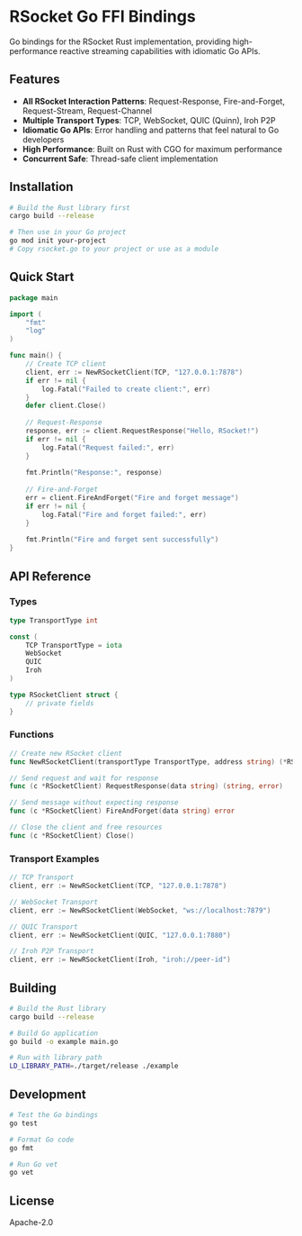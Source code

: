 # RSocket Go FFI Bindings

Go bindings for the RSocket Rust implementation, providing high-performance reactive streaming capabilities with idiomatic Go APIs.

## Features

- **All RSocket Interaction Patterns**: Request-Response, Fire-and-Forget, Request-Stream, Request-Channel
- **Multiple Transport Types**: TCP, WebSocket, QUIC (Quinn), Iroh P2P
- **Idiomatic Go APIs**: Error handling and patterns that feel natural to Go developers
- **High Performance**: Built on Rust with CGO for maximum performance
- **Concurrent Safe**: Thread-safe client implementation

## Installation

```bash
# Build the Rust library first
cargo build --release

# Then use in your Go project
go mod init your-project
# Copy rsocket.go to your project or use as a module
```

## Quick Start

```go
package main

import (
    "fmt"
    "log"
)

func main() {
    // Create TCP client
    client, err := NewRSocketClient(TCP, "127.0.0.1:7878")
    if err != nil {
        log.Fatal("Failed to create client:", err)
    }
    defer client.Close()
    
    // Request-Response
    response, err := client.RequestResponse("Hello, RSocket!")
    if err != nil {
        log.Fatal("Request failed:", err)
    }
    
    fmt.Println("Response:", response)
    
    // Fire-and-Forget
    err = client.FireAndForget("Fire and forget message")
    if err != nil {
        log.Fatal("Fire and forget failed:", err)
    }
    
    fmt.Println("Fire and forget sent successfully")
}
```

## API Reference

### Types

```go
type TransportType int

const (
    TCP TransportType = iota
    WebSocket
    QUIC
    Iroh
)

type RSocketClient struct {
    // private fields
}
```

### Functions

```go
// Create new RSocket client
func NewRSocketClient(transportType TransportType, address string) (*RSocketClient, error)

// Send request and wait for response
func (c *RSocketClient) RequestResponse(data string) (string, error)

// Send message without expecting response
func (c *RSocketClient) FireAndForget(data string) error

// Close the client and free resources
func (c *RSocketClient) Close()
```

### Transport Examples

```go
// TCP Transport
client, err := NewRSocketClient(TCP, "127.0.0.1:7878")

// WebSocket Transport
client, err := NewRSocketClient(WebSocket, "ws://localhost:7879")

// QUIC Transport
client, err := NewRSocketClient(QUIC, "127.0.0.1:7880")

// Iroh P2P Transport
client, err := NewRSocketClient(Iroh, "iroh://peer-id")
```

## Building

```bash
# Build the Rust library
cargo build --release

# Build Go application
go build -o example main.go

# Run with library path
LD_LIBRARY_PATH=./target/release ./example
```

## Development

```bash
# Test the Go bindings
go test

# Format Go code
go fmt

# Run Go vet
go vet
```

## License

Apache-2.0
